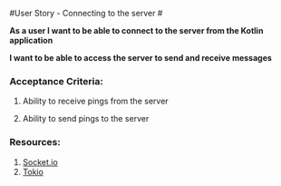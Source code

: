 #User Story - Connecting to the server #

**As a user I want to be able to connect to the server from the Kotlin application**

**I want to be able to access the server to send and receive messages**

### Acceptance Criteria:

1. Ability to receive pings from the server

2. Ability to send pings to the server

### Resources:

1. [Socket.io](https://socket.io/)
2. [Tokio](https://v0-1--tokio.netlify.app/docs/going-deeper/chat/)

